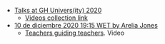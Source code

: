 * [Talks at GH Univers(ity) 2020](https://education.github.com/university)
  - [Videos collection link](https://www.twitch.tv/collections/lrqXyFWFThau8w)
* [10 de diciembre 2020 19:15 WET by Arelia Jones](https://education.github.com/university/schedule/teachers-guiding-teachers-campus-advisors)
  - [Teachers guiding teachers](https://www.twitch.tv/videos/833727589). Video
